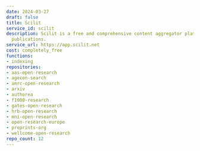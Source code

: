 ```yaml
---
date: 2024-03-27
draft: false
title: Scilit
service_id: scilit
description: Scilit is a free and comprehensive content aggregator platform for scholarly
  publications.
service_url: https://app.scilit.net
cost: completely_free
functions:
- indexing
repositories:
- aas-open-research
- agecon-search
- amrc-open-research
- arxiv
- authorea
- f1000-research
- gates-open-research
- hrb-open-research
- mni-open-research
- open-research-europe
- preprints-org
- wellcome-open-research
repo_count: 12
---
```



